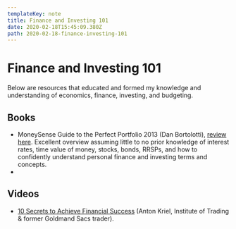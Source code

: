 ```yaml
---
templateKey: note
title: Finance and Investing 101
date: 2020-02-18T15:45:09.380Z
path: 2020-02-18-finance-investing-101
---
```

# Finance and Investing 101

Below are resources that educated and formed my knowledge and understanding of economics, finance, investing, and budgeting.

## Books

* MoneySense Guide to the Perfect Portfolio 2013 (Dan Bortolotti), [review here](https://andrew.fm/blog/books-part-3). Excellent overview assuming little to no prior knowledge of interest rates, time value of money, stocks, bonds, RRSPs, and how to confidently understand personal finance and investing terms and concepts.
* 

## Videos

* [10 Secrets to Achieve Financial Success](https://youtu.be/4a51wQAOGR4) (Anton Kriel, Institute of Trading & former Goldmand Sacs trader).


